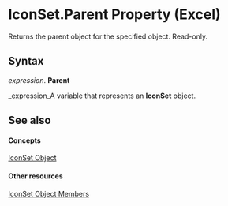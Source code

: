 
# IconSet.Parent Property (Excel)

Returns the parent object for the specified object. Read-only.


## Syntax

 _expression_. **Parent**

 _expression_A variable that represents an  **IconSet** object.


## See also


#### Concepts


 [IconSet Object](d6b407cf-424e-529a-ee83-0b0b09598b53.md)
#### Other resources


 [IconSet Object Members](2614b2c7-0914-f804-9741-2c382a8258c8.md)
